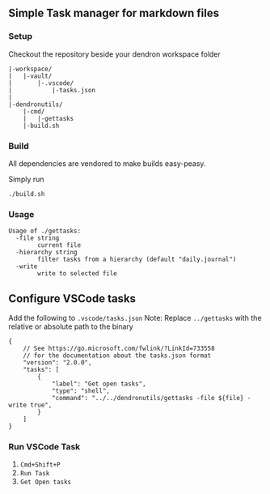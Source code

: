 ## Simple Task manager for markdown files

### Setup

Checkout the repository beside your dendron workspace folder

```
|-workspace/
|   |-vault/
|       |-.vscode/
|           |-tasks.json
|           
|-dendronutils/
    |-cmd/
    |   |-gettasks
    |-build.sh

```

### Build

All dependencies are vendored to make builds easy-peasy.

Simply run 

```
./build.sh
```

### Usage

```
Usage of ./gettasks:
  -file string
    	current file
  -hierarchy string
    	filter tasks from a hierarchy (default "daily.journal")
  -write
    	write to selected file
```

## Configure VSCode tasks

Add the following to `.vscode/tasks.json`
Note: Replace `../gettasks` with the relative or absolute path to the binary

```
{
    // See https://go.microsoft.com/fwlink/?LinkId=733558
    // for the documentation about the tasks.json format
    "version": "2.0.0",
    "tasks": [
        {
            "label": "Get open tasks",
            "type": "shell",
            "command": "../../dendronutils/gettasks -file ${file} -write true",
        }
    ]
}
```

### Run VSCode Task

1. `Cmd+Shift+P` 
2. `Run Task` 
3. `Get Open tasks`

